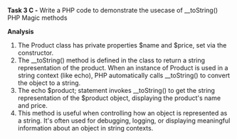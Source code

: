 **Task 3 C -** Write a PHP code to demonstrate the usecase of __toString() PHP Magic methods

**Analysis**

1. The Product class has private properties $name and $price, set via the constructor.
2. The __toString() method is defined in the class to return a string representation of the product. When an instance of Product is used in a string context (like echo), PHP automatically calls __toString() to convert the object to a string.
3. The echo $product; statement invokes __toString() to get the string representation of the $product object, displaying the product's name and price.
4. This method is useful when controlling how an object is represented as a string. It's often used for debugging, logging, or displaying meaningful information about an object in string contexts.
